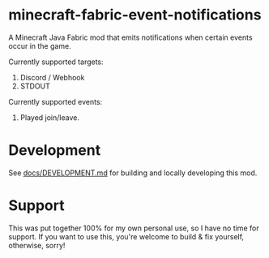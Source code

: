 # minecraft-fabric-event-notifications
A Minecraft Java Fabric mod that emits notifications when certain events occur in the game.

Currently supported targets:
1. Discord / Webhook
2. STDOUT

Currently supported events:
1. Played join/leave.

# Development
See [docs/DEVELOPMENT.md](docs/DEVELOPMENT.md) for building and locally developing this mod.

# Support
This was put together 100% for my own personal use, so I have no time for support. If you want to use this, you're welcome to build & fix yourself, otherwise, sorry! 
